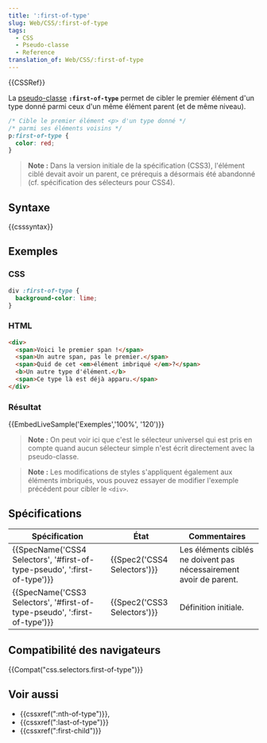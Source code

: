 ```yaml
---
title: ':first-of-type'
slug: Web/CSS/:first-of-type
tags:
  - CSS
  - Pseudo-classe
  - Reference
translation_of: Web/CSS/:first-of-type
---
```

{{CSSRef}}

La [pseudo-classe](/fr/docs/Web/CSS/Pseudo-classes) **`:first-of-type`** permet de cibler le premier élément d'un type donné parmi ceux d'un même élément parent (et de même niveau).

```css
/* Cible le premier élément <p> d'un type donné */
/* parmi ses éléments voisins */
p:first-of-type {
  color: red;
}
```

> **Note :** Dans la version initiale de la spécification (CSS3), l'élément ciblé devait avoir un parent, ce prérequis a désormais été abandonné (cf. spécification des sélecteurs pour CSS4).

## Syntaxe

{{csssyntax}}

## Exemples

### CSS

```css
div :first-of-type {
  background-color: lime;
}
```

### HTML

```html
<div>
  <span>Voici le premier span !</span>
  <span>Un autre span, pas le premier.</span>
  <span>Quid de cet <em>élément imbriqué </em>?</span>
  <b>Un autre type d'élément.</b>
  <span>Ce type là est déjà apparu.</span>
</div>
```

### Résultat

{{EmbedLiveSample('Exemples','100%', '120')}}

> **Note :** On peut voir ici que c'est le sélecteur universel qui est pris en compte quand aucun sélecteur simple n'est écrit directement avec la pseudo-classe.

> **Note :** Les modifications de styles s'appliquent également aux éléments imbriqués, vous pouvez essayer de modifier l'exemple précédent pour cibler le `<div>`.

## Spécifications

| Spécification                                                                                    | État                                 | Commentaires                                                       |
| ------------------------------------------------------------------------------------------------ | ------------------------------------ | ------------------------------------------------------------------ |
| {{SpecName('CSS4 Selectors', '#first-of-type-pseudo', ':first-of-type')}} | {{Spec2('CSS4 Selectors')}} | Les éléments ciblés ne doivent pas nécessairement avoir de parent. |
| {{SpecName('CSS3 Selectors', '#first-of-type-pseudo', ':first-of-type')}} | {{Spec2('CSS3 Selectors')}} | Définition initiale.                                               |

## Compatibilité des navigateurs

{{Compat("css.selectors.first-of-type")}}

## Voir aussi

- {{cssxref(":nth-of-type")}},
- {{cssxref(":last-of-type")}}
- {{cssxref(":first-child")}}
